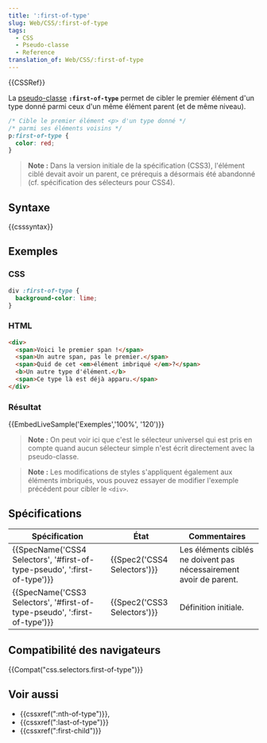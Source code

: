 ```yaml
---
title: ':first-of-type'
slug: Web/CSS/:first-of-type
tags:
  - CSS
  - Pseudo-classe
  - Reference
translation_of: Web/CSS/:first-of-type
---
```

{{CSSRef}}

La [pseudo-classe](/fr/docs/Web/CSS/Pseudo-classes) **`:first-of-type`** permet de cibler le premier élément d'un type donné parmi ceux d'un même élément parent (et de même niveau).

```css
/* Cible le premier élément <p> d'un type donné */
/* parmi ses éléments voisins */
p:first-of-type {
  color: red;
}
```

> **Note :** Dans la version initiale de la spécification (CSS3), l'élément ciblé devait avoir un parent, ce prérequis a désormais été abandonné (cf. spécification des sélecteurs pour CSS4).

## Syntaxe

{{csssyntax}}

## Exemples

### CSS

```css
div :first-of-type {
  background-color: lime;
}
```

### HTML

```html
<div>
  <span>Voici le premier span !</span>
  <span>Un autre span, pas le premier.</span>
  <span>Quid de cet <em>élément imbriqué </em>?</span>
  <b>Un autre type d'élément.</b>
  <span>Ce type là est déjà apparu.</span>
</div>
```

### Résultat

{{EmbedLiveSample('Exemples','100%', '120')}}

> **Note :** On peut voir ici que c'est le sélecteur universel qui est pris en compte quand aucun sélecteur simple n'est écrit directement avec la pseudo-classe.

> **Note :** Les modifications de styles s'appliquent également aux éléments imbriqués, vous pouvez essayer de modifier l'exemple précédent pour cibler le `<div>`.

## Spécifications

| Spécification                                                                                    | État                                 | Commentaires                                                       |
| ------------------------------------------------------------------------------------------------ | ------------------------------------ | ------------------------------------------------------------------ |
| {{SpecName('CSS4 Selectors', '#first-of-type-pseudo', ':first-of-type')}} | {{Spec2('CSS4 Selectors')}} | Les éléments ciblés ne doivent pas nécessairement avoir de parent. |
| {{SpecName('CSS3 Selectors', '#first-of-type-pseudo', ':first-of-type')}} | {{Spec2('CSS3 Selectors')}} | Définition initiale.                                               |

## Compatibilité des navigateurs

{{Compat("css.selectors.first-of-type")}}

## Voir aussi

- {{cssxref(":nth-of-type")}},
- {{cssxref(":last-of-type")}}
- {{cssxref(":first-child")}}
